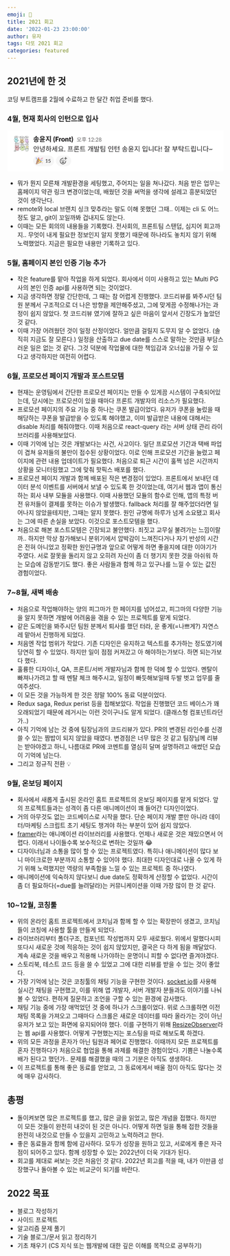 ```yaml
---
emoji: 🔬
title: 2021 회고
date: '2022-01-23 23:00:00'
author: 유자
tags: 다또 2021 회고
categories: featured
---
```



## 2021년에 한 것
코딩 부트캠프를 2월에 수료하고 한 달간 취업 준비를 했다. 
### 4월, 현재 회사의 인턴으로 입사

![hello everyone](../../assets/hello-everyone.png)

- 뭐가 뭔지 모른채 개발환경을 세팅했고, 주어지는 일을 쳐나갔다. 처음 받은 업무는 홈페이지 약관 링크 변경이었는데, 배웠던 것을 써먹을 생각에 설레고 흥분되었던 것이 생각난다. 
- remote와 local 브랜치 싱크 맞추라는 말도 이해 못했던 그때.. 이제는 cli 도 어느정도 알고, git이 꼬일까봐 겁내지도 않는다.
- 이때는 모든 회의의 내용들을 기록했다. 전사회의, 프론트팀 스탠덥, 심지어 회고까지.. 무엇이 내게 필요한 정보인지 알지 못했기 때문에 하나라도 놓치지 않기 위해 노력했었다. 지금은 필요한 내용만 기록하고 있다. 

### 5월, 홈페이지 본인 인증 기능 추가
- 작은 feature를 맡아 작업을 하게 되었다. 회사에서 이미 사용하고 있는 Multi PG사의 본인 인증 api를 사용하면 되는 것이었다. 
- 지금 생각하면 정말 간단한데, 그 때는 참 어렵게 진행했다. 코드리뷰를 봐주시던 팀원 분께서 구조적으로 더 나은 방향을 제안해주셨고, 그에 맞게끔 수정해나가는 과정이 쉽지 않았다. 첫 코드리뷰 였기에 잘하고 싶은 마음이 앞서서 긴장도가 높았던 것 같다. 
- 이때 가장 어려웠던 것이 일정 산정이었다. 얼만큼 걸릴지 도무지 알 수 없었다. (솔직히 지금도 잘 모른다.) 일정을 산출하고 due date를 스스로 말하는 것만큼 부담스러운 일은 없는 것 같다. 그것 덕분에 작업물에 대한 책임감과 오너십을 가질 수 있다고 생각하지만 여전히 어렵다.

### 6월, 프로모션 페이지 개발과 포스트모템
- 현재는 운영팀에서 간단한 프로모션 페이지는 만들 수 있게끔 시스템이 구축되어있는데, 당시에는 프로모션이 있을 때마다 프론트 개발자의 리소스가 필요했다. 
- 프로모션 페이지의 주요 기능 중 하나는 쿠폰 발급이었다. 유저가 쿠폰을 눌렀을 때 해당하는 쿠폰을 발급받을 수 있도록 해야했고, 이미 발급받은 내용에 대해서는 disable 처리를 해줘야했다. 이때 처음으로 react-query 라는 서버 상태 관리 라이브러리를 사용해보았다. 
- 이때 기억에 남는 것은 개발보다는 사건, 사고이다. 일단 프로모션 기간과 택배 파업이 겹쳐 유저들의 불만이 접수된 상황이었다. 이로 인해 프로모션 기간을 늘렸고 페이지에 관련 내용 업데이트가 필요했다. 처음으로 퇴근 시간이 훌쩍 넘은 시간까지 상황을 모니터링했고 그에 맞춰 핫픽스 배포를 했다. 
- 프로모션 페이지 개발과 함께 배포된 작은 변경점이 있었다. 프론트에서 보내던 데이터 분석 이벤트를 서버에서 보낼 수 있도록 한 것이었는데, 여기서 웹과 앱이 통신하는 회사 내부 모듈을 사용했다. 이때 사용했던 모듈의 함수로 인해, 앱의 특정 버전 유저들이 결제를 못하는 이슈가 발생했다. fallback 처리를 잘 해주었더라면 일어나지 않았을테지만, 그때는 알지 못했다. 원인 규명에 하루가 넘게 소요됐고 회사는 그에 따른 손실을 보았다. 이것으로 포스트모템을 했다. 
- 처음으로 해본 포스트모템은 긴장되고 불안했다. 죄짓고 교무실 불려가는 느낌이랄까.. 하지만 막상 참가해보니 분위기에서 압박감이 느껴진다거나 자기 반성의 시간은 전혀 아니었고 정확한 원인규명과 앞으로 어떻게 하면 좋을지에 대한 이야기가 주였다. 서로 잘못을 돌리지 않고 오히려 자신이 좀 더 챙기지 못한 것을 아쉬워 하는 모습에 감동받기도 했다. 좋은 사람들과 함께 하고 있구나를 느낄 수 있는 값진 경험이었다. 


### 7~8월, 새벽 배송
- 처음으로 작업해야하는 양의 피그마가 한 페이지를 넘어섰고, 피그마의 다양한 기능을 알지 못하면 개발에 어려움을 겪을 수 있는 프로젝트를 맡게 되었다. 
- 같은 도메인을 봐주시던 팀원 분께서 퇴사를 했던 터라, 운 좋게(=나쁘게?) 자연스레 맡아서 진행하게 되었다.
- 처음엔 작업 범위가 작았다. 기존 디자인은 유지하고 텍스트를 추가하는 정도였기에 당연히 할 수 있었다. 하지만 일이 점점 커져갔고 아 해야하는가보다. 하면 되는가보다 했다. 
- 훌륭한 디자이너, QA, 프론트/서버 개발자님과 함께 한 덕에 할 수 있었다. 멘탈이 빠져나가려고 할 때 멘탈 체크 해주시고, 일정이 빠듯해보일때 두발 벗고 업무를 줄여주셨다. 
- 이 모든 것을 가능하게 한 것은 정말 100% 동료 덕분이었다. 
- Redux saga, Redux perist 등을 접해보았다. 작업을 진행했던 코드 베이스가 꽤 오래되었기 때문에 레거시는 이런 것이구나도 알게 되었다. (클래스형 컴포넌트라던가..)
- 아직 기억에 남는 것 중에 팀장님과의 코드리뷰가 있다. PR의 변경된 라인수를 신경쓸 수 있는 짬밥이 되지 않았을 때였다. 변경점은 너무 많은 것 같고 팀장님께 리뷰는 받아야겠고 하니, 나름대로 PR에 코멘트를 열심히 달며 설명하려고 애썼던 모습이 기억에 남는다. 
- 그리고 정규직 전환 💡


### 9월, 온보딩 페이지
- 회사에서 새롭게 출시된 온라인 홈트 프로젝트의 온보딩 페이지를 맡게 되었다. 앞의 프로젝트들과는 성격이 좀 다른 애니메이션이 꽤 들어간 디자인이었다.
- 거의 아무것도 없는 코드베이스로 시작을 했다. 단순 페이지 개발 뿐만 아니라 데이터/마케팅 스크립트 초기 세팅도 챙겨야 하는 부분이 있어 쉽지 않았다. 
- [framer](https://www.framer.com/docs/)라는 애니메이션 라이브러리를 사용했다. 언제나 새로운 것은 재밌으면서 어렵다. 이래서 나이들수록 보수적으로 변하는 것일까 😂 
- 디자이너님과 소통을 많이 할 수 있는 프로젝트였다. 특히나 애니메이션이 많다 보니 마이크로한 부분까지 소통할 수 있어야 했다. 최대한 디자인대로 나올 수 있게 하기 위해 노력했지만 역량의 부족함을 느낄 수 있는 프로젝트 중 하나였다. 
- 애니메이션에 익숙하지 않다보니 due date도 정확하게 산정할 수 없었다. 시간이 좀 더 필요하다(=due를 늘려달라)는 커뮤니케이션을 이때 가장 많이 한 것 같다.

### 10~12월, 코칭툴
- 위의 온라인 홈트 프로젝트에서 코치님과 함께 할 수 있는 확장판이 생겼고, 코치님들이 코칭에 사용할 툴을 만들게 되었다.
- 라이브러리부터 폴더구조, 컴포넌트 작성법까지 모두 새로웠다. 위에서 말했다시피 또다시 새로운 것에 적응하는 것이 쉽지 않았지만, 결국은 다 하게 됨을 깨달았다. 계속 새로운 것을 배우고 적용해 나가야하는 운명이니 피할 수 없다면 즐겨야겠다.
- 스토리북, 테스트 코드 등을 쓸 수 있었고 그에 대한 리뷰를 받을 수 있는 것이 좋았다. 
- 가장 기억에 남는 것은 코칭툴의 채팅 기능을 구현한 것이다. [socket io](https://socket.io/docs/v4/)를 사용해 실시간 채팅을 구현했고, 이를 위해 앱 개발자, 서버 개발자 분들과도 이야기를 나눠볼 수 있었다. 편하게 질문하고 조언을 구할 수 있는 환경에 감사했다.
- 채팅 기능 중에 가장 애먹었던 것 중에 하나가 스크롤이었다. 위로 스크롤하면 이전 채팅 목록을 가져오고 그때마다 스크롤은 새로운 데이터를 따라 올라가는 것이 아닌 유저가 보고 있는 화면에 유지되어야 했다. 이를 구현하기 위해 [ResizeObserver](https://developer.mozilla.org/en-US/docs/Web/API/ResizeObserver)라는 웹 api를 사용했다. 어떻게 구현했는지는 포스팅을 따로 해보도록 하겠다.
- 위의 모든 과정을 혼자가 아닌 팀원과 페어로 진행했다. 이때까지 모든 프로젝트를 혼자 진행하다가 처음으로 협업을 통해 과제를 해결한 경험이었다. 기쁨은 나눌수록 배가 된다고 했던가.. 문제를 해결했을 때의 그 기분은 아직도 생생하다. 
- 이 프로젝트를 통해 좋은 동료를 얻었고, 그 동료에게서 배울 점이 아직도 많다는 것에 매우 감사하다.

## 총평
- 돌이켜보면 많은 프로젝트를 했고, 많은 글을 읽었고, 많은 개념을 접했다. 하지만 이 모든 것들이 완전히 내것이 된 것은 아니다. 어떻게 하면 일을 통해 접한 것들을 완전히 내것으로 만들 수 있을지 고민하고 노력하려고 한다.
- 좋은 동료들과 함께 함에 감사하다. 모두가 성장을 원하고 있고, 서로에게 좋은 자극점이 되어주고 있다. 함께 성장할 수 있는 2022년이 더욱 기대가 된다.
- 회고를 제대로 써보는 것은 처음인 것 같다. 2022년 회고를 적을 때, 내가 이만큼 성장했구나 돌아볼 수 있는 비교군이 되기를 바란다.


## 2022 목표
- 블로그 작성하기
- 사이드 프로젝트 
- 알고리즘 문제 풀기
- 기술 블로그/문서 읽고 정리하기 
- 기초 채우기 (CS 지식 또는 웹개발에 대한 깊은 이해를 목적으로 공부하기)


```toc
```
